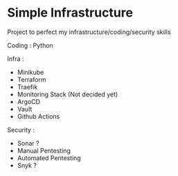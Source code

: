 # Simple Infrastructure
Project to perfect my infrastructure/coding/security skills

Coding : Python

Infra :
  - Minikube
  - Terraform
  - Traefik
  - Monitoring Stack (Not decided yet)
  - ArgoCD
  - Vault
  - Github Actions

Security :
  - Sonar ?
  - Manual Pentesting
  - Automated Pentesting
  - Snyk ?
